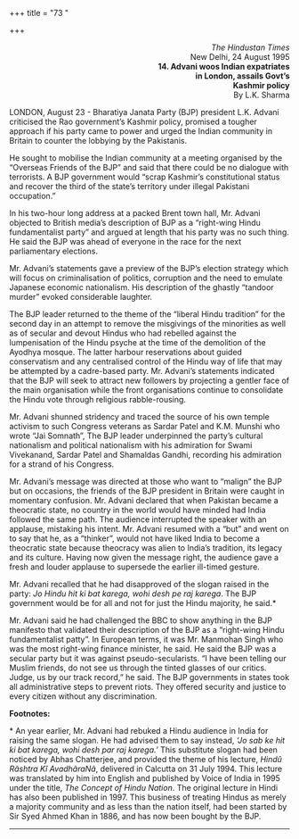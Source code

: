 +++
title = "73 "

+++
<div align="right">

*The Hindustan Times*  
New Delhi, 24 August 1995  
**14. Advani woos Indian expatriates**  
**in London, assails Govt’s**  
**Kashmir policy**  
By L.K. Sharma

</div>

LONDON, August 23 - Bharatiya Janata Party (BJP) president L.K. Advani
criticised the Rao government’s Kashmir policy, promised a tougher
approach if his party came to power and urged the Indian community in
Britain to counter the lobbying by the Pakistanis.

He sought to mobilise the Indian community at a meeting organised by the
“Overseas Friends of the BJP” and said that there could be no dialogue
with terrorists. A BJP government would “scrap Kashmir’s constitutional
status and recover the third of the state’s territory under illegal
Pakistani occupation.”

In his two-hour long address at a packed Brent town hall, Mr. Advani
objected to British media’s description of BJP as a “right-wing Hindu
fundamentalist party” and argued at length that his party was no such
thing. He said the BJP was ahead of everyone in the race for the next
parliamentary elections.

Mr. Advani’s statements gave a preview of the BJP’s election strategy
which will focus on criminalisation of politics, corruption and the need
to emulate Japanese economic nationalism. His description of the ghastly
“tandoor murder” evoked considerable laughter.

The BJP leader returned to the theme of the “liberal Hindu tradition”
for the second day in an attempt to remove the misgivings of the
minorities as well as of secular and devout Hindus who had rebelled
against the lumpenisation of the Hindu psyche at the time of the
demolition of the Ayodhya mosque. The latter harbour reservations about
guided conservatism and any centralised control of the Hindu way of life
that may be attempted by a cadre-based party. Mr. Advani’s statements
indicated that the BJP will seek to attract new followers by projecting
a gentler face of the main organisation while the front organisations
continue to consolidate the Hindu vote through religious rabble-rousing.

Mr. Advani shunned stridency and traced the source of his own temple
activism to such Congress veterans as Sardar Patel and K.M. Munshi who
wrote “Jai Somnath”, The BJP leader underpinned the party’s cultural
nationalism and political nationalism with his admiration for Swami
Vivekanand, Sardar Patel and Shamaldas Gandhi, recording his admiration
for a strand of his Congress.

Mr. Advani’s message was directed at those who want to “malign” the BJP
but on occasions, the friends of the BJP president in Britain were
caught in momentary confusion. Mr. Advani declared that when Pakistan
became a theocratic state, no country in the world would have minded had
India followed the same path. The audience interrupted the speaker with
an applause, mistaking his intent. Mr. Advani resumed with a “but” and
went on to say that he, as a “thinker”, would not have liked India to
become a theocratic state because theocracy was alien to India’s
tradition, its legacy and its culture. Having now given the message
right, the audience gave a fresh and louder applause to supersede the
earlier ill-timed gesture.

Mr. Advani recalled that he had disapproved of the slogan raised in the
party: *Jo Hindu hit ki bat karega, wohi desh pe raj karega*. The BJP
government would be for all and not for just the Hindu majority, he
said.\*

Mr. Advani said he had challenged the BBC to show anything in the BJP
manifesto that validated their description of the BJP as a “right-wing
Hindu fundamentalist patty”. In European terms, it was Mr. Manmohan
Singh who was the most right-wing finance minister, he said. He said the
BJP was a secular party but it was against pseudo-secularists. “I have
been telling our Muslim friends, do not see us through the tinted
glasses of our critics. Judge, us by our track record,” he said. The BJP
governments in states took all administrative steps to prevent riots.
They offered security and justice to every citizen without any
discrimination.  
 

**Footnotes:**

\* An year earlier, Mr. Advani had rebuked a Hindu audience in India for
raising the same slogan. He had advised them to say instead, *‘Jo sab ke
hit ki bat karega, wohi desh par raj karega.’* This substitute slogan
had been noticed by Abhas Chatterjee, and provided the theme of his
lecture, *Hindû Rãshtra Kî AvadhãraNã*, delivered in Calcutta on 31 July
1994. This lecture was translated by him into English and published by
Voice of India in 1995 under the title, *The Concept of Hindu Nation*.
The original lecture in Hindi has also been published in 1997. This
business of treating Hindus as merely a majority community and as less
than the nation itself, had been started by Sir Syed Ahmed Khan in 1886,
and has now been bought by the BJP.  
 

------------------------------------------------------------------------


